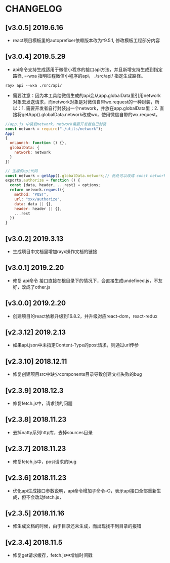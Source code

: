 # CHANGELOG

## [v3.0.5] 2019.6.16
- react项目模板里的autoprefixer依赖版本改为^9.5.1, 修改模板工程部分内容

## [v3.0.4] 2019.5.29
- api命令支持生成适用于微信小程序的接口api方法，并且新增支持生成到指定路径, --wxa 指明征程微信小程序的api， ./src/api/ 指定生成路径。
```node
rayx api --wxa ./src/api/
```
- 需要注意：因为本工具给微信生成的api会从app.globalData里引用network对象去发送请求，而network对象是对微信自带wx.request的一种封装，所以：1. 需要开发者自行封装出一个network，并放在app.globalData里；2. 直接将getApp().globalData.network改成wx，使用微信自带的wx.request。
```javascript
//app.js 中装载network，network需要开发者自己封装
const network = require("./utils/network");
App(
{
  onLaunch: function () {},
  globalData: {
    network: network
  }
})

// 生成的api代码
const network = getApp().globalData.network;// 此处可以改成 const network = wx，就不需要封装network了
exports.authorize = function () {
  const {data, header, ...rest} = options; 
  return network.request({
    method: "POST",
    url: "xxx/authorize",
    data: data || {},
    header: header || {},
    ...rest
  })
}
```

## [v3.0.2] 2019.3.13
- 生成项目中文档里增加rayx操作文档的链接

## [v3.0.1] 2019.2.20
- 修复 api命令 接口直接在根目录下的情况下，会直接生成undefined.js，不友好，改成了other.js

## [v3.0.0] 2019.2.20
- 创建项目的react依赖升级到16.8.2，并升级对应react-dom，react-redux

## [v2.3.12] 2019.2.13
- 如果api.json中未指定Content-Type的post请求，则通过url传参

## [v2.3.10] 2018.12.11
- 修复创建项目src中缺少components目录导致创建文档失败的bug

## [v2.3.9] 2018.12.3
- 修复fetch.js中，请求锁的问题

## [v2.3.8] 2018.11.23
- 去掉natty系列http库，去掉sources目录

## [v2.3.7] 2018.11.23
- 修复fetch.js中，post请求的bug

## [v2.3.6] 2018.11.23
- 优化api生成接口参数说明，api命令增加子命令-O，表示api接口全部重新生成，但不会改动fetch.js，

## [v2.3.5] 2018.11.16
- 修生成文档的时候，由于目录还未生成，而出现找不到目录的报错

## [v2.3.4] 2018.11.5
- 修复get请求缓存，fetch.js中增加时间戳
